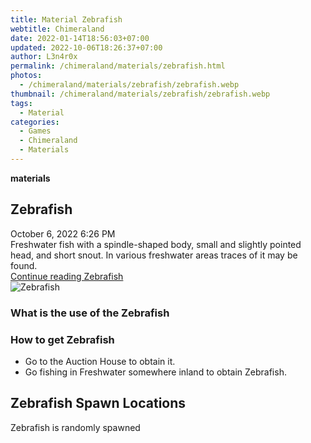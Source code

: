 ```yaml
---
title: Material Zebrafish
webtitle: Chimeraland
date: 2022-01-14T18:56:03+07:00
updated: 2022-10-06T18:26:37+07:00
author: L3n4r0x
permalink: /chimeraland/materials/zebrafish.html
photos:
  - /chimeraland/materials/zebrafish/zebrafish.webp
thumbnail: /chimeraland/materials/zebrafish/zebrafish.webp
tags:
  - Material
categories:
  - Games
  - Chimeraland
  - Materials
---
```


<section id="bootstrap-wrapper">
  <link
    rel="stylesheet"
    href="https://cdn.statically.io/gh/dimaslanjaka/Web-Manajemen/40ac3225/css/bootstrap-4.5-wrapper.css"
  />
  <div
    class="row g-0 border rounded overflow-hidden flex-md-row mb-4 shadow-sm position-relative"
  >
    <div class="col p-4 d-flex flex-column position-static">
      <strong class="d-inline-block mb-2 text-success">materials</strong>
      <h2 class="mb-0">Zebrafish</h2>
      <div class="mb-1 text-muted">October 6, 2022 6:26 PM</div>
      <div class="mb-2 border p-1">
        Freshwater fish with a spindle-shaped body, small and slightly pointed
        head, and short snout. In various freshwater areas traces of it may be
        found.
      </div>
      <a
        href="/chimeraland/materials/zebrafish.html"
        class="stretched-link d-none"
        >Continue reading Zebrafish</a
      >
    </div>
    <div class="col-auto d-none d-lg-block">
      <img
        src="/chimeraland/materials/zebrafish/zebrafish.webp"
        alt="Zebrafish"
      />
    </div>
  </div>
  <div class="row">
    <div class="col-lg-6 col-12 mb-2">
      <div class="card">
        <div class="card-body">
          <h3 class="card-title">What is the use of the Zebrafish</h3>
          <div class="card-text"><ul></ul></div>
        </div>
      </div>
    </div>
    <div class="col-lg-6 col-12 mb-2">
      <div class="card">
        <div class="card-body">
          <h3 class="card-title">How to get Zebrafish</h3>
          <div class="card-text">
            <ul>
              <li>Go to the Auction House to obtain it.</li>
              <li>
                Go fishing in Freshwater somewhere inland to obtain Zebrafish.
              </li>
            </ul>
          </div>
        </div>
      </div>
    </div>
    <div class="col-12 mb-2">
      <h2>Zebrafish Spawn Locations</h2>
      <p>Zebrafish is randomly spawned</p>
    </div>
  </div>
</section>